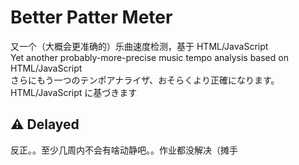 # Better Patter Meter
又一个（大概会更准确的）乐曲速度检测，基于 HTML/JavaScript  
Yet another probably-more-precise music tempo analysis based on HTML/JavaScript  
さらにもう一つのテンポアナライザ、おそらくより正確になります。HTML/JavaScript に基づきます

:warning: Delayed
---------

反正。。至少几周内不会有啥动静吧。。作业都没解决（摊手
